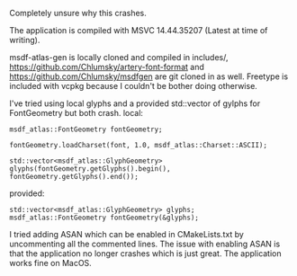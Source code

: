 Completely unsure why this crashes.

The application is compiled with MSVC 14.44.35207 (Latest at time of writing).

msdf-atlas-gen is locally cloned and compiled in includes/, https://github.com/Chlumsky/artery-font-format and https://github.com/Chlumsky/msdfgen are git cloned in as well. Freetype is included with vcpkg because I couldn't be bother doing otherwise.

I've tried using local glyphs and a provided std::vector of gylphs for FontGeometry but both crash.
local:
```
msdf_atlas::FontGeometry fontGeometry;

fontGeometry.loadCharset(font, 1.0, msdf_atlas::Charset::ASCII);

std::vector<msdf_atlas::GlyphGeometry> glyphs(fontGeometry.getGlyphs().begin(), fontGeometry.getGlyphs().end());
```

provided:
```
std::vector<msdf_atlas::GlyphGeometry> glyphs;
msdf_atlas::FontGeometry fontGeometry(&glyphs);
```

I tried adding ASAN which can be enabled in CMakeLists.txt by uncommenting all the commented lines. The issue with enabling ASAN is that the application no longer crashes which is just great. The application works fine on MacOS.
